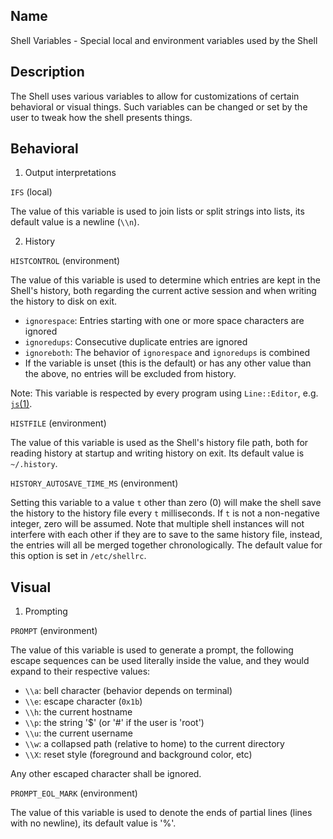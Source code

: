 ## Name

Shell Variables - Special local and environment variables used by the Shell

## Description

The Shell uses various variables to allow for customizations of certain behavioral or visual things.
Such variables can be changed or set by the user to tweak how the shell presents things.

## Behavioral

1. Output interpretations

`IFS` (local)

The value of this variable is used to join lists or split strings into lists, its default value is a newline (`\\n`).

2. History

`HISTCONTROL` (environment)

The value of this variable is used to determine which entries are kept in the Shell's history, both regarding the current active session and when writing the history to disk on exit.

- `ignorespace`: Entries starting with one or more space characters are ignored
- `ignoredups`: Consecutive duplicate entries are ignored
- `ignoreboth`: The behavior of `ignorespace` and `ignoredups` is combined
- If the variable is unset (this is the default) or has any other value than the above, no entries will be excluded from history.

Note: This variable is respected by every program using `Line::Editor`, e.g. [`js`(1)](../man1/js.md).

`HISTFILE`  (environment)

The value of this variable is used as the Shell's history file path, both for reading history at startup and writing history on exit.
Its default value is `~/.history`.

`HISTORY_AUTOSAVE_TIME_MS` (environment)

Setting this variable to a value `t` other than zero (0) will make the shell save the history to the history file every `t` milliseconds.
If `t` is not a non-negative integer, zero will be assumed.
Note that multiple shell instances will not interfere with each other if they are to save to the same history file, instead, the entries will all be merged together chronologically.
The default value for this option is set in `/etc/shellrc`.

## Visual

1. Prompting

`PROMPT` (environment)

The value of this variable is used to generate a prompt, the following escape sequences can be used literally inside the value, and they would expand to their respective values:
- `\\a`: bell character (behavior depends on terminal)
- `\\e`: escape character (`0x1b`)
- `\\h`: the current hostname
- `\\p`: the string '$' (or '#' if the user is 'root')
- `\\u`: the current username
- `\\w`: a collapsed path (relative to home) to the current directory
- `\\X`: reset style (foreground and background color, etc)

Any other escaped character shall be ignored.

`PROMPT_EOL_MARK` (environment)

The value of this variable is used to denote the ends of partial lines (lines with no newline), its default value is '%'.
